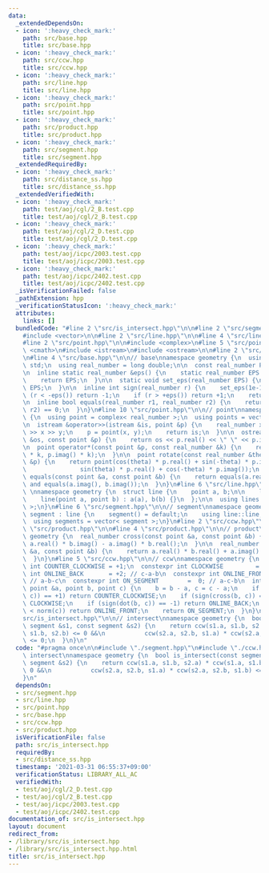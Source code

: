 ```yaml
---
data:
  _extendedDependsOn:
  - icon: ':heavy_check_mark:'
    path: src/base.hpp
    title: src/base.hpp
  - icon: ':heavy_check_mark:'
    path: src/ccw.hpp
    title: src/ccw.hpp
  - icon: ':heavy_check_mark:'
    path: src/line.hpp
    title: src/line.hpp
  - icon: ':heavy_check_mark:'
    path: src/point.hpp
    title: src/point.hpp
  - icon: ':heavy_check_mark:'
    path: src/product.hpp
    title: src/product.hpp
  - icon: ':heavy_check_mark:'
    path: src/segment.hpp
    title: src/segment.hpp
  _extendedRequiredBy:
  - icon: ':heavy_check_mark:'
    path: src/distance_ss.hpp
    title: src/distance_ss.hpp
  _extendedVerifiedWith:
  - icon: ':heavy_check_mark:'
    path: test/aoj/cgl/2_B.test.cpp
    title: test/aoj/cgl/2_B.test.cpp
  - icon: ':heavy_check_mark:'
    path: test/aoj/cgl/2_D.test.cpp
    title: test/aoj/cgl/2_D.test.cpp
  - icon: ':heavy_check_mark:'
    path: test/aoj/icpc/2003.test.cpp
    title: test/aoj/icpc/2003.test.cpp
  - icon: ':heavy_check_mark:'
    path: test/aoj/icpc/2402.test.cpp
    title: test/aoj/icpc/2402.test.cpp
  _isVerificationFailed: false
  _pathExtension: hpp
  _verificationStatusIcon: ':heavy_check_mark:'
  attributes:
    links: []
  bundledCode: "#line 2 \"src/is_intersect.hpp\"\n\n#line 2 \"src/segment.hpp\"\n\n\
    #include <vector>\n\n#line 2 \"src/line.hpp\"\n\n#line 4 \"src/line.hpp\"\n\n\
    #line 2 \"src/point.hpp\"\n\n#include <complex>\n#line 5 \"src/point.hpp\"\n#include\
    \ <cmath>\n#include <istream>\n#include <ostream>\n\n#line 2 \"src/base.hpp\"\n\
    \n#line 4 \"src/base.hpp\"\n\n// base\nnamespace geometry {\n  using namespace\
    \ std;\n  using real_number = long double;\n\n  const real_number PI = acosl(-1);\n\
    \n  inline static real_number &eps() {\n    static real_number EPS = 1e-10;\n\
    \    return EPS;\n  }\n\n  static void set_eps(real_number EPS) {\n    eps() =\
    \ EPS;\n  }\n\n  inline int sign(real_number r) {\n    set_eps(1e-10);\n    if\
    \ (r < -eps()) return -1;\n    if (r > +eps()) return +1;\n    return 0;\n  }\n\
    \n  inline bool equals(real_number r1, real_number r2) {\n    return sign(r1 -\
    \ r2) == 0;\n  }\n}\n#line 10 \"src/point.hpp\"\n\n// point\nnamespace geometry\
    \ {\n  using point = complex< real_number >;\n  using points = vector< point >;\n\
    \n  istream &operator>>(istream &is, point &p) {\n    real_number x, y;\n    is\
    \ >> x >> y;\n    p = point(x, y);\n    return is;\n  }\n\n  ostream &operator<<(ostream\
    \ &os, const point &p) {\n    return os << p.real() << \" \" << p.imag();\n  }\n\
    \n  point operator*(const point &p, const real_number &k) {\n    return point(p.real()\
    \ * k, p.imag() * k);\n  }\n\n  point rotate(const real_number &theta, const point\
    \ &p) {\n    return point(cos(theta) * p.real() + sin(-theta) * p.imag(),\n  \
    \               sin(theta) * p.real() + cos(-theta) * p.imag());\n  }\n\n  bool\
    \ equals(const point &a, const point &b) {\n    return equals(a.real(), b.real())\
    \ and equals(a.imag(), b.imag());\n  }\n}\n#line 6 \"src/line.hpp\"\n\n// line\
    \ \nnamespace geometry {\n  struct line {\n    point a, b;\n\n    line() = default;\n\
    \    line(point a, point b) : a(a), b(b) {}\n  };\n\n  using lines = vector< line\
    \ >;\n}\n#line 6 \"src/segment.hpp\"\n\n// segment\nnamespace geometry {\n  struct\
    \ segment : line {\n    segment() = default;\n    using line::line;\n  };\n\n\
    \  using segments = vector< segment >;\n}\n#line 2 \"src/ccw.hpp\"\n\n#line 2\
    \ \"src/product.hpp\"\n\n#line 4 \"src/product.hpp\"\n\n// product\nnamespace\
    \ geometry {\n  real_number cross(const point &a, const point &b) {\n    return\
    \ a.real() * b.imag() - a.imag() * b.real();\n  }\n\n  real_number dot(const point\
    \ &a, const point &b) {\n    return a.real() * b.real() + a.imag() * b.imag();\n\
    \  }\n}\n#line 5 \"src/ccw.hpp\"\n\n// ccw\nnamespace geometry {\n  constexpr\
    \ int COUNTER_CLOCKWISE = +1;\n  constexpr int CLOCKWISE         = -1;\n  constexpr\
    \ int ONLINE_BACK       = +2; // c-a-b\n  constexpr int ONLINE_FRONT      = -2;\
    \ // a-b-c\n  constexpr int ON_SEGMENT        =  0; // a-c-b\n  int ccw(const\
    \ point &a, point b, point c) {\n    b = b - a, c = c - a;\n    if (sign(cross(b,\
    \ c)) == +1) return COUNTER_CLOCKWISE;\n    if (sign(cross(b, c)) == -1) return\
    \ CLOCKWISE;\n    if (sign(dot(b, c)) == -1) return ONLINE_BACK;\n    if (norm(b)\
    \ < norm(c)) return ONLINE_FRONT;\n    return ON_SEGMENT;\n  }\n}\n#line 5 \"\
    src/is_intersect.hpp\"\n\n// intersect\nnamespace geometry {\n  bool is_intersect(const\
    \ segment &s1, const segment &s2) {\n    return ccw(s1.a, s1.b, s2.a) * ccw(s1.a,\
    \ s1.b, s2.b) <= 0 &&\n           ccw(s2.a, s2.b, s1.a) * ccw(s2.a, s2.b, s1.b)\
    \ <= 0;\n  }\n}\n"
  code: "#pragma once\n\n#include \"./segment.hpp\"\n#include \"./ccw.hpp\"\n\n//\
    \ intersect\nnamespace geometry {\n  bool is_intersect(const segment &s1, const\
    \ segment &s2) {\n    return ccw(s1.a, s1.b, s2.a) * ccw(s1.a, s1.b, s2.b) <=\
    \ 0 &&\n           ccw(s2.a, s2.b, s1.a) * ccw(s2.a, s2.b, s1.b) <= 0;\n  }\n\
    }\n"
  dependsOn:
  - src/segment.hpp
  - src/line.hpp
  - src/point.hpp
  - src/base.hpp
  - src/ccw.hpp
  - src/product.hpp
  isVerificationFile: false
  path: src/is_intersect.hpp
  requiredBy:
  - src/distance_ss.hpp
  timestamp: '2021-03-31 06:55:37+09:00'
  verificationStatus: LIBRARY_ALL_AC
  verifiedWith:
  - test/aoj/cgl/2_D.test.cpp
  - test/aoj/cgl/2_B.test.cpp
  - test/aoj/icpc/2003.test.cpp
  - test/aoj/icpc/2402.test.cpp
documentation_of: src/is_intersect.hpp
layout: document
redirect_from:
- /library/src/is_intersect.hpp
- /library/src/is_intersect.hpp.html
title: src/is_intersect.hpp
---
```

